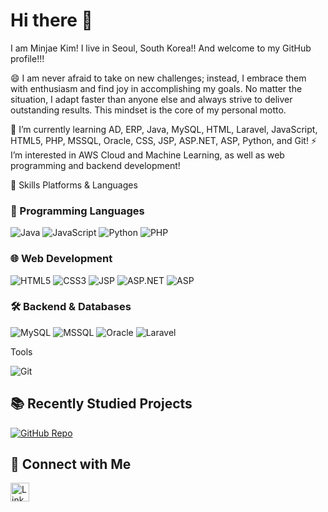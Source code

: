 <h1>Hi there 👋</h1>
I am Minjae Kim! I live in Seoul, South Korea!! And welcome to my GitHub profile!!!

😄  I am never afraid to take on new challenges; instead, I embrace them with enthusiasm and find joy in accomplishing my goals. No matter the situation, I adapt faster than anyone else and always strive to deliver outstanding results. This mindset is the core of my personal motto.

🌱  I’m currently learning AD, ERP, Java, MySQL, HTML, Laravel, JavaScript, HTML5, PHP, MSSQL, Oracle, CSS, JSP, ASP.NET, ASP, Python, and Git!
⚡  I’m interested in AWS Cloud and Machine Learning, as well as web programming and backend development!

💪 Skills
Platforms & Languages
### 🚀 Programming Languages  
![Java](https://img.shields.io/badge/Java-007396?style=for-the-badge&logo=java&logoColor=white) ![JavaScript](https://img.shields.io/badge/JavaScript-F7DF1E?style=for-the-badge&logo=javascript&logoColor=black) ![Python](https://img.shields.io/badge/Python-3776AB?style=for-the-badge&logo=python&logoColor=white) ![PHP](https://img.shields.io/badge/PHP-777BB4?style=for-the-badge&logo=php&logoColor=white)  

### 🌐 Web Development  
![HTML5](https://img.shields.io/badge/HTML5-E34F26?style=for-the-badge&logo=html5&logoColor=white) ![CSS3](https://img.shields.io/badge/CSS3-1572B6?style=for-the-badge&logo=css3&logoColor=white) ![JSP](https://img.shields.io/badge/JSP-007396?style=for-the-badge&logo=java&logoColor=white) ![ASP.NET](https://img.shields.io/badge/ASP.NET-5C2D91?style=for-the-badge&logo=dotnet&logoColor=white) ![ASP](https://img.shields.io/badge/ASP-000000?style=for-the-badge&logo=windows&logoColor=white)  

### 🛠️ Backend & Databases  
![MySQL](https://img.shields.io/badge/MySQL-4479A1?style=for-the-badge&logo=mysql&logoColor=white) ![MSSQL](https://img.shields.io/badge/Microsoft%20SQL%20Server-CC2927?style=for-the-badge&logo=microsoft-sql-server&logoColor=white) ![Oracle](https://img.shields.io/badge/Oracle-F80000?style=for-the-badge&logo=oracle&logoColor=white) ![Laravel](https://img.shields.io/badge/Laravel-FF2D20?style=for-the-badge&logo=laravel&logoColor=white)  

Tools

![Git](https://img.shields.io/badge/Git-F05032?style=for-the-badge&logo=git&logoColor=white)  

##  📚 Recently Studied Projects
[![GitHub Repo](https://github-readme-stats.vercel.app/api/pin/?username=SKNETWORKS-FAMILY-AICAMP&repo=SKN07-2nd-1Team&theme=tokyonight)](https://github.com/SKNETWORKS-FAMILY-AICAMP/SKN07-2nd-1Team)

   
## 🔗 Connect with Me  
<a href="https://www.linkedin.com/in/andrewkim9607/" target="_blank">
  <img src="https://upload.wikimedia.org/wikipedia/commons/c/ca/LinkedIn_logo_initials.png" width="30" height="30" alt="LinkedIn">
</a>


 
